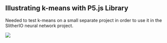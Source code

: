 ## Illustrating k-means with P5.js Library

Needed to test k-means on a small separate project in order to use it in the SlitherIO neural network project.

![](https://media.giphy.com/media/lK8EKpewvWzZXTrV77/giphy.gif)
